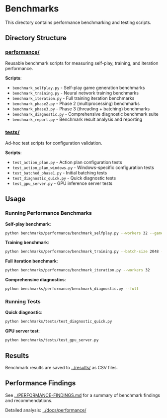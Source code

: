 # Benchmarks

This directory contains performance benchmarking and testing scripts.

## Directory Structure

### [performance/](performance/)
Reusable benchmark scripts for measuring self-play, training, and iteration performance.

**Scripts**:
- `benchmark_selfplay.py` - Self-play game generation benchmarks
- `benchmark_training.py` - Neural network training benchmarks
- `benchmark_iteration.py` - Full training iteration benchmarks
- `benchmark_phase2.py` - Phase 2 (multiprocessing) benchmarks
- `benchmark_phase3.py` - Phase 3 (threading + batching) benchmarks
- `benchmark_diagnostic.py` - Comprehensive diagnostic benchmark suite
- `benchmark_report.py` - Benchmark result analysis and reporting

### [tests/](tests/)
Ad-hoc test scripts for configuration validation.

**Scripts**:
- `test_action_plan.py` - Action plan configuration tests
- `test_action_plan_windows.py` - Windows-specific configuration tests
- `test_batched_phase1.py` - Initial batching tests
- `test_diagnostic_quick.py` - Quick diagnostic tests
- `test_gpu_server.py` - GPU inference server tests

## Usage

### Running Performance Benchmarks

**Self-play benchmark**:
```bash
python benchmarks/performance/benchmark_selfplay.py --workers 32 --games 50
```

**Training benchmark**:
```bash
python benchmarks/performance/benchmark_training.py --batch-size 2048 --device cuda
```

**Full iteration benchmark**:
```bash
python benchmarks/performance/benchmark_iteration.py --workers 32
```

**Comprehensive diagnostics**:
```bash
python benchmarks/performance/benchmark_diagnostic.py --full
```

### Running Tests

**Quick diagnostic**:
```bash
python benchmarks/tests/test_diagnostic_quick.py
```

**GPU server test**:
```bash
python benchmarks/tests/test_gpu_server.py
```

## Results

Benchmark results are saved to [../results/](../results/) as CSV files.

## Performance Findings

See [../PERFORMANCE-FINDINGS.md](../PERFORMANCE-FINDINGS.md) for a summary of benchmark findings and recommendations.

Detailed analysis: [../docs/performance/](../docs/performance/)
